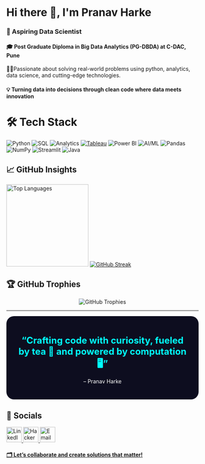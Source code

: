# Hi there 👋, I'm Pranav Harke

### 🚀 Aspiring Data Scientist 

#### 🎓 Post Graduate Diploma in Big Data Analytics (PG-DBDA) at C-DAC, Pune  

🚴🏻Passionate about solving real-world problems using python, analytics, data science, and cutting-edge technologies.

#### 💡 **Turning data into decisions through clean code where data meets innovation**

# 🛠️ Tech Stack
![Python](https://img.shields.io/badge/PYTHON-FFD43B?style=for-the-badge&logo=python&logoColor=blue)
![SQL](https://img.shields.io/badge/SQL-00758F?style=for-the-badge&logo=mysql&logoColor=white)
![Analytics](https://img.shields.io/badge/ANALYTICS-grey?style=for-the-badge&logo=chartdotjs&logoColor=lime)
[![Tableau](https://img.shields.io/badge/TABLEAU-ffffff?style=for-the-badge&logo=tableau&logoColor=blue)](https://public.tableau.com/app/profile/pranavharke/vizzes)
![Power BI](https://img.shields.io/badge/POWER%20BI-F2C811?style=for-the-badge&logo=powerbi&logoColor=black)
![AI/ML](https://img.shields.io/badge/AI/ML-ffffff?style=for-the-badge&logo=openai&logoColor=0072C6)
![Pandas](https://img.shields.io/badge/PANDAS-150505?style=for-the-badge&logo=pandas&logoColor=blue)
![NumPy](https://img.shields.io/badge/NUMPY-013260?style=for-the-badge&logo=numpy&logoColor=red)
![Streamlit](https://img.shields.io/badge/STREAMLIT-FF4B4B?style=for-the-badge&logo=streamlit&logoColor=black)
![Java](https://img.shields.io/badge/JAVA-4B4B4B?style=for-the-badge&logo=coffee&logoColor=white)
 

## 📈 GitHub Insights
<div align="left">
  <img src="https://github-readme-stats.vercel.app/api/top-langs/?username=pranavharke&layout=compact&theme=radical" alt="Top Languages" width="215"/>
 <a href="https://git.io/streak-stats"><img src="https://streak-stats.demolab.com?user=pranavharke&theme=dark&border_radius=6" alt="GitHub Streak" /></a>
</div>


## 🏆 GitHub Trophies

<p align="center">
  <img src="https://github-profile-trophy.vercel.app/?username=pranavharke&theme=radical" alt="GitHub Trophies" />
</p>



---
<div align="center" style="background:#0D0D1F;padding:25px;border-radius:20px;width:fit;">
  <p style="font-size:1.5rem;color:#00ffff;margin-bottom:10px;"><strong>
  “Crafting code with curiosity, fueled by tea 🍵 and powered by computation 🖥️”
  </strong></p>
  <p style="color:#ffff;">– Pranav Harke</p>
</div>

## 🔗 Socials

<div align="left">
  <a href="https://www.linkedin.com/in/pranav-harke-84a1581a1" target="_blank">
    <img src="https://cdn.jsdelivr.net/gh/devicons/devicon/icons/linkedin/linkedin-original.svg" alt="LinkedIn" width="40"/>
  </a>
  <a href="https://www.hackerrank.com/pranavharke" target="_blank">
    <img src="https://cdn.iconscout.com/icon/free/png-256/free-hackerrank-logo-icon-download-in-svg-png-gif-file-formats--technology-social-media-company-brand-vol-3-pack-logos-icons-2970313.png" alt="HackerRank" width="40"/>
  </a>
  <a href="mailto:harkep20@outlook.com" target="_blank">
    <img src="https://cdn-icons-png.flaticon.com/512/8743/8743964.png" alt="Email" width="40">
</div>



#### 🗂️ Let’s collaborate and create solutions that matter!

